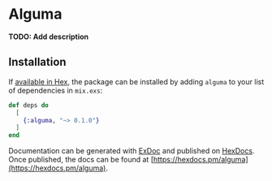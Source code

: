 # Alguma

**TODO: Add description**

## Installation

If [available in Hex](https://hex.pm/docs/publish), the package can be installed
by adding `alguma` to your list of dependencies in `mix.exs`:

```elixir
def deps do
  [
    {:alguma, "~> 0.1.0"}
  ]
end
```

Documentation can be generated with [ExDoc](https://github.com/elixir-lang/ex_doc)
and published on [HexDocs](https://hexdocs.pm). Once published, the docs can
be found at [https://hexdocs.pm/alguma](https://hexdocs.pm/alguma).

